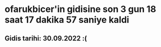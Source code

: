 # ofarukbicer'in gidisine son 3 gun 18 saat 17 dakika 57 saniye kaldi

## Gidis tarihi: 30.09.2022 :(